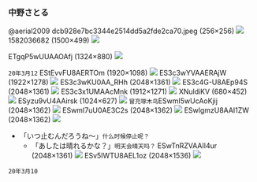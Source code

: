 ### 中野さとる
@aerial2009
dcb928e7bc3344e2514dd5a2fde2ca70.jpeg (256×256)
![](https://pbs.twimg.com/profile_images/378800000323321830/dcb928e7bc3344e2514dd5a2fde2ca70.jpeg)
1582036682 (1500×499)
![](https://pbs.twimg.com/profile_banners/100244329/1582036682)

ETgqP5wUUAAOAfj (1324×880)
![](https://pbs.twimg.com/media/ETgqP5wUUAAOAfj?format=jpg&name=orig)

`20年3月12`
EStEvvFU8AERTOm (1920×1098)
![](https://pbs.twimg.com/media/EStEvvFU8AERTOm?format=jpg&name=orig)
ES3c3wYVAAERAjW (1922×1278)
![](https://pbs.twimg.com/media/ES3c3wYVAAERAjW?format=jpg&name=orig)
ES3c3wKU0AA_RHh (2048×1361)
![](https://pbs.twimg.com/media/ES3c3wKU0AA_RHh?format=jpg&name=orig)
ES3c4G-U8AEp94S (2048×1361)
![](https://pbs.twimg.com/media/ES3c4G-U8AEp94S?format=jpg&name=orig)
ES3c3x1UMAAcMnk (1912×1271)
![](https://pbs.twimg.com/media/ES3c3x1UMAAcMnk?format=jpg&name=orig)
XNuldiKV (680×452)
![](https://pbs.twimg.com/card_img/1237856241583448065/XNuldiKV?format=jpg&name=small)
ESyzu9vU4AAirsk (1024×627)
![](https://pbs.twimg.com/media/ESyzu9vU4AAirsk?format=jpg&name=orig)
`冒充啄木鸟`ESwmI5wUcAoKjij (2048×1362)
![](https://pbs.twimg.com/media/ESwmI5wUcAoKjij?format=jpg&name=orig)
ESwmI7uU0AE3C2s (2048×1362)
![](https://pbs.twimg.com/media/ESwmI7uU0AE3C2s?format=jpg&name=orig)
ESwlgmzU8AAI1ZW (2048×1362)
![](https://pbs.twimg.com/media/ESwlgmzU8AAI1ZW?format=jpg&name=orig)
- 「いつ止むんだろうね〜」`什么时候停止呢？`
  - 「あしたは晴れるかな？」`明天会晴天吗？`
ESwTnRZVAAIl4ur (2048×1361)
![](https://pbs.twimg.com/media/ESwTnRZVAAIl4ur?format=jpg&name=orig)
ESv5IWTU8AEL1oz (2048×1536)
![](https://pbs.twimg.com/media/ESv5IWTU8AEL1oz?format=jpg&name=orig)

`20年3月10`
